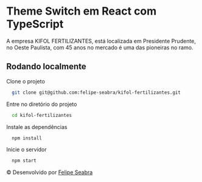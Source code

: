 # Theme Switch em React com TypeScript

A empresa KIFOL FERTILIZANTES, está localizada em Presidente Prudente, no Oeste Paulista, com 45 anos no mercado é uma das pioneiras no ramo.

## Rodando localmente

Clone o projeto

```bash
  git clone git@github.com:felipe-seabra/kifol-fertilizantes.git
```

Entre no diretório do projeto

```bash
  cd kifol-fertilizantes
```

Instale as dependências

```bash
  npm install
```

Inicie o servidor

```bash
  npm start
```

© Desenvolvido por [Felipe Seabra](https://www.linkedin.com/in/felipe-seabra/) 